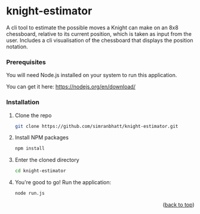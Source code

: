# knight-estimator
A cli tool to estimate the possible moves a Knight can make on an 8x8 chessboard, relative to its current position, which is taken as input from the user. 
Includes a cli visualisation of the chessboard that displays the position notation.

### Prerequisites

You will need Node.js installed on your system to run this application.

You can get it here:
https://nodejs.org/en/download/


### Installation

1. Clone the repo
   ```sh
   git clone https://github.com/simranbhatt/knight-estimator.git
   ```
3. Install NPM packages
   ```sh
   npm install
   ```
4. Enter the cloned directory
   ```sh
   cd knight-estimator
   ```
5. You're good to go! Run the application:
   ```sh
   node run.js
   ```


<p align="right">(<a href="#readme-top">back to top</a>)</p>
